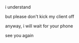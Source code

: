 i understand

but please don't kick my client off

anyway, i will wait for your phone

see you again